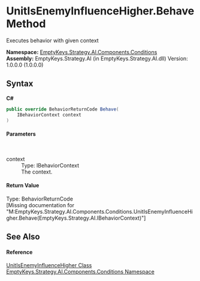 # UnitIsEnemyInfluenceHigher.Behave Method 
 

Executes behavior with given context

**Namespace:**&nbsp;<a href="N_EmptyKeys_Strategy_AI_Components_Conditions">EmptyKeys.Strategy.AI.Components.Conditions</a><br />**Assembly:**&nbsp;EmptyKeys.Strategy.AI (in EmptyKeys.Strategy.AI.dll) Version: 1.0.0.0 (1.0.0.0)

## Syntax

**C#**<br />
``` C#
public override BehaviorReturnCode Behave(
	IBehaviorContext context
)
```


#### Parameters
&nbsp;<dl><dt>context</dt><dd>Type: IBehaviorContext<br />The context.</dd></dl>

#### Return Value
Type: BehaviorReturnCode<br />\[Missing <returns> documentation for "M:EmptyKeys.Strategy.AI.Components.Conditions.UnitIsEnemyInfluenceHigher.Behave(EmptyKeys.Strategy.AI.IBehaviorContext)"\]

## See Also


#### Reference
<a href="T_EmptyKeys_Strategy_AI_Components_Conditions_UnitIsEnemyInfluenceHigher">UnitIsEnemyInfluenceHigher Class</a><br /><a href="N_EmptyKeys_Strategy_AI_Components_Conditions">EmptyKeys.Strategy.AI.Components.Conditions Namespace</a><br />